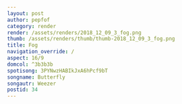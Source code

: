 ```yaml
---
layout: post
author: pepfof
category: render
render: /assets/renders/2018_12_09_3_fog.png
thumb: /assets/renders/thumb/thumb-2018_12_09_3_fog.png
title: Fog
navigation_override: /
aspect: 16/9
domcol: ^3b3b3b
spotisong: 3PYNwzHABIkJxA6hPcf9bT
songname: Butterfly
songautr: Weezer
postid: 34
---
```


<!--USER BEGIN 1-->

<!--USER END 1-->

<!--more-->
<!--USER BEGIN 2-->

<!--USER END 2-->

